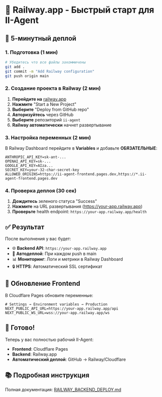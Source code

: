 # 🚂 Railway.app - Быстрый старт для II-Agent

## 🎯 5-минутный деплой

### 1. Подготовка (1 мин)
```bash
# Убедитесь что все файлы закоммичены
git add .
git commit -m "Add Railway configuration"
git push origin main
```

### 2. Создание проекта в Railway (2 мин)

1. **Перейдите на** [railway.app](https://railway.app)
2. **Нажмите** "Start a New Project"
3. **Выберите** "Deploy from GitHub repo"  
4. **Авторизуйтесь** через GitHub
5. **Выберите** репозиторий `ii-agent`
6. **Railway автоматически** начнет развертывание

### 3. Настройка переменных (2 мин)

В Railway Dashboard перейдите в **Variables** и добавьте **ОБЯЗАТЕЛЬНЫЕ**:

```env
ANTHROPIC_API_KEY=sk-ant-...
OPENAI_API_KEY=sk-...  
GOOGLE_API_KEY=AIza...
SECRET_KEY=your-32-char-secret-key
ALLOWED_ORIGINS=https://ii-agent-frontend.pages.dev,https://*.ii-agent-frontend.pages.dev
```

### 4. Проверка деплоя (30 сек)

1. **Дождитесь** зеленого статуса "Success"
2. **Нажмите** на URL развертывания (https://your-app.railway.app)  
3. **Проверьте** health endpoint: `https://your-app.railway.app/health`

## ✅ Результат

После выполнения у вас будет:
- 🌐 **Backend API**: `https://your-app.railway.app`
- 🔄 **Автодеплой**: При каждом push в main
- 📊 **Мониторинг**: Логи и метрики в Railway Dashboard
- 🔒 **HTTPS**: Автоматический SSL сертификат

## 🔧 Обновление Frontend

В Cloudflare Pages обновите переменные:

```env
# Settings → Environment variables → Production
NEXT_PUBLIC_API_URL=https://your-app.railway.app/api
NEXT_PUBLIC_WS_URL=wss://your-app.railway.app/ws
```

## 🎉 Готово!

Теперь у вас полностью рабочий II-Agent:
- **Frontend**: Cloudflare Pages  
- **Backend**: Railway.app
- **Автоматический деплой**: GitHub → Railway/Cloudflare

## 📚 Подробная инструкция

Полная документация: [RAILWAY_BACKEND_DEPLOY.md](RAILWAY_BACKEND_DEPLOY.md)